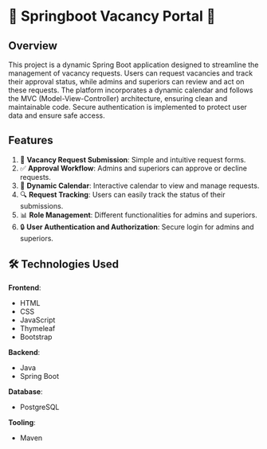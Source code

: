 # 🌟 Springboot Vacancy Portal 🌟

## Overview

This project is a dynamic Spring Boot application designed to streamline the management of vacancy requests. Users can request vacancies and track their approval status, while admins and superiors can review and act on these requests. The platform incorporates a dynamic calendar and follows the MVC (Model-View-Controller) architecture, ensuring clean and maintainable code. Secure authentication is implemented to protect user data and ensure safe access.

## Features

1. 📝 **Vacancy Request Submission**: Simple and intuitive request forms.
2. ✅ **Approval Workflow**: Admins and superiors can approve or decline requests.
3. 📅 **Dynamic Calendar**: Interactive calendar to view and manage requests.
4. 🔍 **Request Tracking**: Users can easily track the status of their submissions.
5. 📊 **Role Management**: Different functionalities for admins and superiors.
6. 🔒 **User Authentication and Authorization**: Secure login for admins and superiors.

## 🛠️ Technologies Used

**Frontend**:
- HTML
- CSS
- JavaScript
- Thymeleaf
- Bootstrap

**Backend**:
- Java
- Spring Boot

**Database**:
- PostgreSQL

**Tooling**:
- Maven
